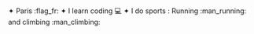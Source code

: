 ✦ Paris :flag_fr:
✦ I learn coding :computer: 
✦ I do sports : Running :man_running: and climbing :man_climbing: 
